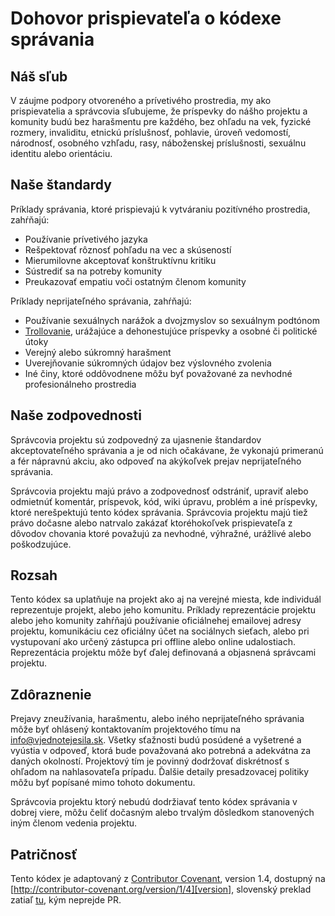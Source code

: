 # Dohovor prispievateľa o kódexe správania

## Náš sľub

V záujme podpory otvoreného a prívetivého prostredia, my ako prispievatelia a správcovia
sľubujeme, že príspevky do nášho projektu a komunity budú bez harašmentu pre každého,
bez ohľadu na vek, fyzické rozmery, invaliditu, etnickú príslušnosť, pohlavie,
úroveň vedomostí, národnosť, osobného vzhľadu, rasy, náboženskej príslušnosti, sexuálnu
identitu alebo orientáciu.

## Naše štandardy

Príklady správania, ktoré prispievajú k vytváraniu pozitívného prostredia, zahŕňajú:

* Používanie prívetivého jazyka
* Rešpektovať rôznosť pohľadu na vec a skúseností
* Mierumilovne akceptovať konštruktívnu kritiku
* Sústrediť sa na potreby komunity
* Preukazovať empatiu voči ostatným členom komunity

Príklady neprijateľného správania, zahŕňajú:

* Používanie sexuálnych narážok a dvojzmyslov so sexuálnym podtónom
* [Trollovanie](https://cs.wikipedia.org/wiki/Troll_(internet)), urážajúce a dehonestujúce
  príspevky a osobné či politické útoky
* Verejný alebo súkromný harašment
* Uverejňovanie súkromných údajov bez výslovného zvolenia
* Iné činy, ktoré oddôvodnene môžu byť považované za nevhodné profesionálneho prostredia 

## Naše zodpovednosti

Správcovia projektu sú zodpovedný za ujasnenie štandardov akceptovateľného správania a je od
nich očakávane, že vykonajú primeranú a fér nápravnú akciu, ako odpoveď na akýkoľvek prejav
neprijateľného správania.

Správcovia projektu majú právo a zodpovednosť odstrániť, upraviť alebo odmietnúť komentár,
príspevok, kód, wiki úpravu, problém a iné príspevky, ktoré nerešpektujú tento kódex správania.
Správcovia projektu majú tiež právo dočasne alebo natrvalo zakázať ktoréhokoľvek prispievateľa z
dôvodov chovania ktoré považujú za nevhodné, výhražné, urážlivé alebo poškodzujúce.

## Rozsah

Tento kódex sa uplatňuje na projekt ako aj na verejné miesta, kde individuál reprezentuje
projekt, alebo jeho komunitu. Príklady reprezentácie projektu alebo jeho komunity zahŕňajú
používanie oficiálnehej emailovej adresy projektu, komunikáciu cez oficiálny účet na sociálnych
sieťach, alebo pri vystupovaní ako určený zástupca pri offline alebo online udalostiach.
Reprezentácia projektu môže byť ďalej definovaná a objasnená správcami projektu.

## Zdôraznenie

Prejavy zneužívania, harašmentu, alebo iného neprijateľného správania môže byť ohlásený
kontaktovaním projektového tímu na [info@vjednotejesila.sk](mailto:info@vjednotejesila.sk). Všetky sťažnosti budú posúdené
a vyšetrené a vyústia v odpoveď, ktorá bude považovaná ako potrebná a adekvátna za daných
okolností. Projektový tím je povinný dodržovať diskrétnosť s ohľadom na nahlasovateľa 
prípadu. Ďalšie detaily presadzovacej politiky môžu byť popísané mimo tohoto dokumentu.

Správcovia projektu ktorý nebudú dodržiavať tento kódex správania v dobrej viere, môžu čeliť
dočasným alebo trvalým dôsledkom stanovených iným členom vedenia projektu. 

## Patričnosť

Tento kódex je adaptovaný z [Contributor Covenant][homepage], version 1.4,
dostupný na [http://contributor-covenant.org/version/1/4][version], slovenský preklad zatiaľ [tu][preklad], kým neprejde PR.

[homepage]: http://contributor-covenant.org
[version]: http://contributor-covenant.org/version/1/4/
[preklad]: https://raw.githubusercontent.com/luckylooke/contributor_covenant/patch-2/version/1/4/sk/code_of_conduct.md
